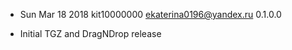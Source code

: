* Sun Mar 18 2018 kit10000000 <ekaterina0196@yandex.ru> 0.1.0.0
- Initial TGZ and DragNDrop release
